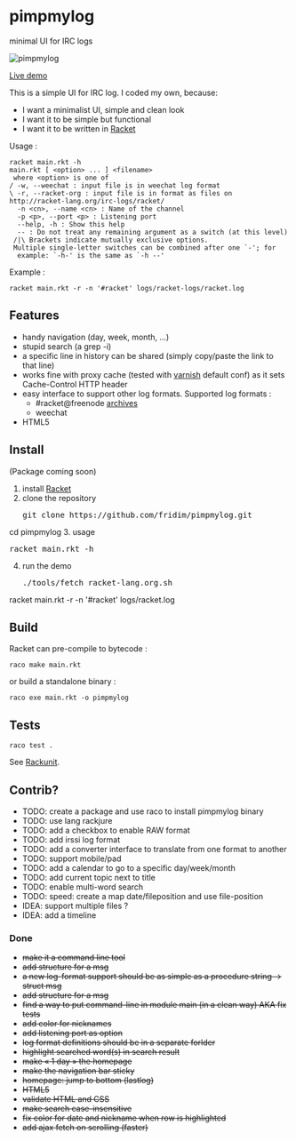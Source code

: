 pimpmylog
==========

minimal UI for IRC logs

![pimpmylog](http://i.imgur.com/kwabIOD.png)

[Live demo](http://logs.onfi.re/racket/)

This is a simple UI for IRC log. I coded my own, because:

* I want a minimalist UI, simple and clean look
* I want it to be simple but functional
* I want it to be written in [Racket](http://racket-lang.org)

Usage :

    racket main.rkt -h
    main.rkt [ <option> ... ] <filename>
     where <option> is one of
    / -w, --weechat : input file is in weechat log format
    \ -r, --racket-org : input file is in format as files on http://racket-lang.org/irc-logs/racket/
      -n <cn>, --name <cn> : Name of the channel
      -p <p>, --port <p> : Listening port
      --help, -h : Show this help
      -- : Do not treat any remaining argument as a switch (at this level)
     /|\ Brackets indicate mutually exclusive options.
     Multiple single-letter switches can be combined after one `-'; for
      example: `-h-' is the same as `-h --'

Example :

    racket main.rkt -r -n '#racket' logs/racket-logs/racket.log

Features
--------

* handy navigation (day, week, month, ...)
* stupid search (a grep -i)
* a specific line in history can be shared (simply copy/paste the link to that line)
* works fine with proxy cache (tested with [varnish](https://www.varnish-cache.org/) default conf) as it sets Cache-Control HTTP header
* easy interface to support other log formats. Supported log formats :
  * #racket@freenode [archives](http://racket-lang.org/irc-logs/racket/)
  * weechat
* HTML5

Install
-------
(Package coming soon)

1. install [Racket](http://racket-lang.org)
2. clone the repository
   <pre>git clone https://github.com/fridim/pimpmylog.git
cd pimpmylog</pre>
3. usage
   <pre>racket main.rkt -h</pre>

4. run the demo
   <pre>./tools/fetch_racket-lang.org.sh
racket main.rkt -r -n '#racket' logs/racket.log</pre>


Build
-----

Racket can pre-compile to bytecode :

    raco make main.rkt

or build a standalone binary :

    raco exe main.rkt -o pimpmylog

Tests
-----

    raco test .

See [Rackunit](http://docs.racket-lang.org/rackunit/).

Contrib?
--------

* TODO: create a package and use raco to install pimpmylog binary
* TODO: use lang rackjure
* TODO: add a checkbox to enable RAW format
* TODO: add irssi log format
* TODO: add a converter interface to translate from one format to another
* TODO: support mobile/pad
* TODO: add a calendar to go to a specific day/week/month
* TODO: add current topic next to title
* TODO: enable multi-word search
* TODO: speed: create a map date/fileposition and use file-position
* IDEA: support multiple files ?
* IDEA: add a timeline

### Done
* <del>make it a command line tool</del>
* <del>add structure for a msg</del>
* <del>a new log-format support should be as simple as a procedure string -> struct msg</del>
* <del>add structure for a msg</del>
* <del>find a way to put command-line in module main (in a clean way) AKA fix tests</del>
* <del>add color for nicknames</del>
* <del>add listening port as option</del>
* <del>log format definitions should be in a separate forlder</del>
* <del>highlight searched word(s) in search result</del>
* <del>make « 1 day » the homepage</del>
* <del>make the navigation bar sticky</del>
* <del>homepage: jump to bottom (lastlog)</del>
* <del>HTML5</del>
* <del>validate HTML and CSS</del>
* <del>make search case-insensitive</del>
* <del>fix color for date and nickname when row is highlighted</del>
* <del>add ajax fetch on scrolling (faster)</del>
